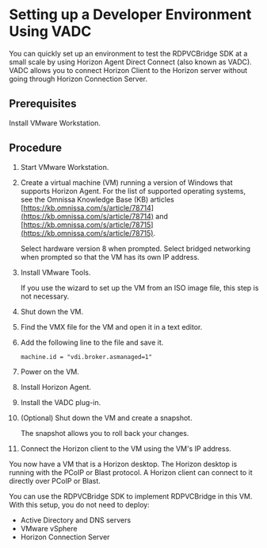 # Setting up a Developer Environment Using VADC

You can quickly set up an environment to test the RDPVCBridge SDK at a small scale by using Horizon Agent Direct Connect (also known as VADC). VADC allows you to connect Horizon Client to the Horizon server without going through Horizon Connection Server.

## Prerequisites 

Install VMware Workstation.

## Procedure

1.  Start VMware Workstation.

1.  Create a virtual machine (VM) running a version of Windows that supports Horizon Agent. For the list of supported operating systems, see the Omnissa Knowledge Base (KB) articles [https://kb.omnissa.com/s/article/78714](https://kb.omnissa.com/s/article/78714) and [https://kb.omnissa.com/s/article/78715](https://kb.omnissa.com/s/article/78715).

    Select hardware version 8 when prompted. Select bridged networking when prompted so that the VM has its own IP address.

1.  Install VMware Tools.

    If you use the wizard to set up the VM from an ISO image file, this step is not necessary.

1.  Shut down the VM.

1.  Find the VMX file for the VM and open it in a text editor.

1.  Add the following line to the file and save it.
    ```
    machine.id = "vdi.broker.asmanaged=1"
    ```

1.  Power on the VM.

1.  Install Horizon Agent.

1.  Install the VADC plug-in.

1.  (Optional) Shut down the VM and create a snapshot.

    The snapshot allows you to roll back your changes.

1. Connect the Horizon client to the VM using the VM's IP address.

You now have a VM that is a Horizon desktop. The Horizon desktop is running with the PCoIP or Blast protocol. A Horizon client can connect to it directly over PCoIP or Blast. 

You can use the RDPVCBridge SDK to implement RDPVCBridge in this VM. With this setup, you do not need to deploy: 

- Active Directory and DNS servers
- VMware vSphere
- Horizon Connection Server
